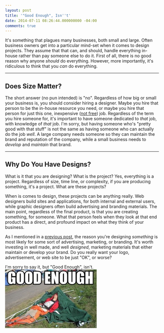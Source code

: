 ```yaml
---
layout: post
title: '"Good Enough", Isn''t'
date: 2014-07-11 08:26:44.000000000 -04:00
comments: true
---
```

It's something that plagues many businesses, both small and large. Often business owners get into a particular mind-set when it comes to design projects. They assume that that can, and should, handle everything in-house rather than pay someone else to do it. First of all, there is no good reason why anyone *should* do everything. However, more importantly, it's ridiculous to think that you *can* do everything.

___

## Does Size Matter?
The short answer (no pun intended) is "no". Regardless of how big or small your business is, you should consider hiring a designer. Maybe you hire that person to be the in-house resource you need, or maybe you hire that person for just this one, inexpensive ([not free](/blog/2014/05/29/should-designers-and-developers-work-for-free/)) job. Regardless of the term you hire someone for, it's important to have someone dedicated to *that* job, with knowledge of *that* job. I'm sorry, but having someone who's "pretty good with that stuff" is not the same as having someone who can actually do the job *well*. A large company needs someone so they can maintain the brand and reputation of the company, while a small business needs to *develop* and *maintain* that brand.

___

## Why Do You Have Designs?
What is it that you are designing? What is the project? Yes, everything is a project. Regardless of size, time line, or complexity, if you are producing something, it's a project. What are these projects?

When is comes to design, these projects can be anything really. Web designers build sites and applications, for both internal and external users, while graphic designers often build advertising and branding materials. The main point, regardless of the final product, is that you are creating something, for someone. What that person feels when they look at that end product has a direct, and profound impact on what they think of your business.

As I mentioned in a [previous post](/blog/2014/05/29/should-designers-and-developers-work-for-free/), the reason you're designing *something* is most likely for some sort of advertising, marketing, or branding. It's worth investing in well made, and well *designed*, marketing materials that either maintain or develop your brand. Do you really want your logo, advertisement, or web site to be just "OK", or worse?

I'm sorry to say it, but "Good Enough", isn't.
![Good Enough](/content/images/blog/2014/Jul/good-enough-24400-300x214.jpeg)

